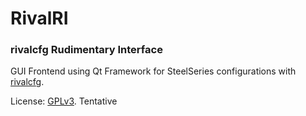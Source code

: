 # RivalRI
### rivalcfg Rudimentary Interface

GUI Frontend using Qt Framework for SteelSeries configurations with [rivalcfg][1].


License: [GPLv3][2]. Tentative

[1]: https://github.com/flozz/rivalcfg
[2]: https://www.gnu.org/licenses/gpl-3.0.en.html#license-text
